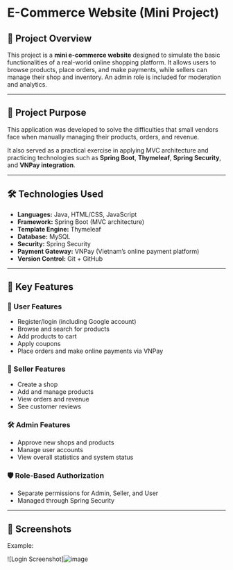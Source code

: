 # E-Commerce Website (Mini Project)

## 🌟 Project Overview

This project is a **mini e-commerce website** designed to simulate the basic functionalities of a real-world online shopping platform. It allows users to browse products, place orders, and make payments, while sellers can manage their shop and inventory. An admin role is included for moderation and analytics.

---

## 🎯 Project Purpose

This application was developed to solve the difficulties that small vendors face when manually managing their products, orders, and revenue.  

It also served as a practical exercise in applying MVC architecture and practicing technologies such as **Spring Boot**, **Thymeleaf**, **Spring Security**, and **VNPay integration**.

---

## 🛠️ Technologies Used

- **Languages:** Java, HTML/CSS, JavaScript  
- **Framework:** Spring Boot (MVC architecture)  
- **Template Engine:** Thymeleaf  
- **Database:** MySQL  
- **Security:** Spring Security  
- **Payment Gateway:** VNPay (Vietnam’s online payment platform)  
- **Version Control:** Git + GitHub  

---

## 🔧 Key Features

### 👤 User Features
- Register/login (including Google account)
- Browse and search for products
- Add products to cart
- Apply coupons
- Place orders and make online payments via VNPay

### 🏪 Seller Features
- Create a shop
- Add and manage products
- View orders and revenue
- See customer reviews

### 🛠️ Admin Features
- Approve new shops and products
- Manage user accounts
- View overall statistics and system status

### 🛡️ Role-Based Authorization
- Separate permissions for Admin, Seller, and User
- Managed through Spring Security

---

## 📸 Screenshots

Example:

![Login Screenshot]![image](https://github.com/user-attachments/assets/70a0b7a8-712e-44d4-885f-dda7717e5225)




